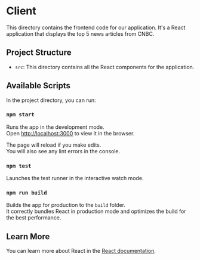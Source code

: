 # Client

This directory contains the frontend code for our application. It's a React application that displays the top 5 news articles from CNBC.

## Project Structure

- `src`: This directory contains all the React components for the application.

## Available Scripts

In the project directory, you can run:

### `npm start`

Runs the app in the development mode.\
Open [http://localhost:3000](http://localhost:3000) to view it in the browser.

The page will reload if you make edits.\
You will also see any lint errors in the console.

### `npm test`

Launches the test runner in the interactive watch mode.

### `npm run build`

Builds the app for production to the `build` folder.\
It correctly bundles React in production mode and optimizes the build for the best performance.

## Learn More

You can learn more about React in the [React documentation](https://reactjs.org/).
